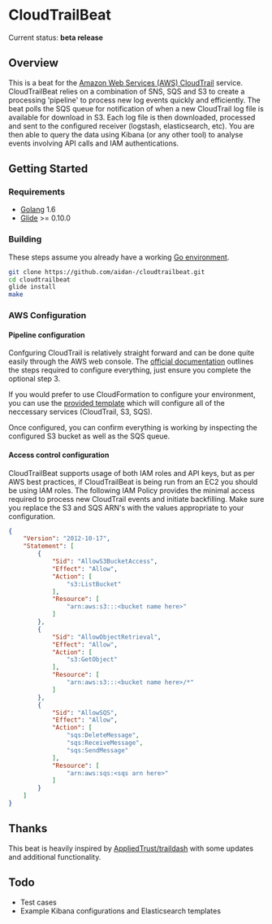 # CloudTrailBeat
Current status: **beta release**

## Overview
This is a beat for the [Amazon Web Services (AWS) CloudTrail](https://aws.amazon.com/cloudtrail/) service.  CloudTrailBeat relies on a combination of SNS, SQS and S3 to create a processing 'pipeline' to process new log events quickly and efficiently.  The beat polls the SQS queue for notification of when a new CloudTrail log file is available for download in S3.  Each log file is then downloaded, processed and sent to the configured receiver (logstash, elasticsearch, etc).  You are then able to query the data using Kibana (or any other tool) to analyse events involving API calls and IAM authentications.

## Getting Started
### Requirements
* [Golang](https://golang.org/dl/) 1.6
* [Glide](https://github.com/Masterminds/glide) >= 0.10.0

### Building
These steps assume you already have a working [Go environment](https://golang.org/doc/install).

```bash
git clone https://github.com/aidan-/cloudtrailbeat.git
cd cloudtrailbeat
glide install
make
```

### AWS Configuration
#### Pipeline configuration
Confguring CloudTrail is relatively straight forward and can be done quite easily through the AWS web console.  The [official documentation](http://docs.aws.amazon.com/awscloudtrail/latest/userguide/cloudtrail-create-and-update-a-trail.html) outlines the steps required to configure everything, just ensure you complete the optional step 3.

If you would prefer to use CloudFormation to configure your environment, you can use the [provided template](conf/cloudtrail_cf.template) which will configure all of the neccessary services (CloudTrail, S3, SQS).   

Once configured, you can confirm everything is working by inspecting the configured S3 bucket as well as the SQS queue.

#### Access control configuration
CloudTrailBeat supports usage of both IAM roles and API keys, but as per AWS best practices, if CloudTrailBeat is being run from an EC2 you should be using IAM roles.  The following IAM Policy provides the minimal access required to process new CloudTrail events and initiate backfilling.  Make sure you replace the S3 and SQS ARN's with the values appropriate to your configuration.

```JSON
{
    "Version": "2012-10-17",
    "Statement": [
        {
            "Sid": "AllowS3BucketAccess",
            "Effect": "Allow",
            "Action": [
                "s3:ListBucket"
            ],
            "Resource": [
                "arn:aws:s3:::<bucket name here>"
            ]
        },
        {
            "Sid": "AllowObjectRetrieval",
            "Effect": "Allow",
            "Action": [
                "s3:GetObject"
            ],
            "Resource": [
                "arn:aws:s3:::<bucket name here>/*"
            ]
        },
        {
            "Sid": "AllowSQS",
            "Effect": "Allow",
            "Action": [
                "sqs:DeleteMessage",
                "sqs:ReceiveMessage",
                "sqs:SendMessage"
            ],
            "Resource": [
                "arn:aws:sqs:<sqs arn here>"
            ]
        }
    ]
}
```

## Thanks
This beat is heavily inspired by [AppliedTrust/traildash](https://github.com/AppliedTrust/traildash) with some updates and additional functionality.

## Todo
- Test cases
- Example Kibana configurations and Elasticsearch templates
